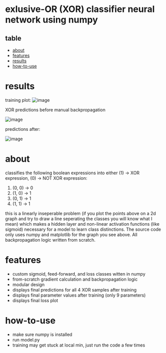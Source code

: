 # exlusive-OR (XOR) classifier neural network using numpy

## table
- [about](#about)
- [features](#features)
- [results](#results)
- [how-to-use](#how-to-use)

 # results

training plot:
![image](https://github.com/user-attachments/assets/adeda2ec-8db0-4dc6-a33c-b74de5bdac7f)

XOR predictions before manual backpropagation

![image](https://github.com/user-attachments/assets/590e11be-331c-43c9-aa23-e4ef236e9c80)


predictions after:

![image](https://github.com/user-attachments/assets/488211cb-f3bb-4bb5-8619-87670aa3d080)

# about
classifies the following boolean expressions into either (1) -> XOR expression, (0) -> NOT XOR expression:
1) (0, 0) -> 0
2) (1, 0) -> 1
3) (0, 1) -> 1
4) (1, 1) -> 1

this is a linearly inseperable problem (if you plot the points above on a 2d graph and try to draw a line seperating the classes you will know what I mean) which makes a hidden layer and non-linear activation functions (like sigmoid) necessary for a model to learn class distinctions. The source code only uses numpy and matplotlib for the graph you see above. All backpropagation logic written from scratch. 


# features
- custom sigmoid, feed-forward, and loss classes witten in numpy
- from-scratch gradient calculation and backpropagation logic
- modular design
- displays final predictions for all 4 XOR samples after training
- displays final parameter values after training (only 9 parameters)
- displays final loss plot

# how-to-use
- make sure numpy is installed
- run model.py
- training may get stuck at local min, just run the code a few times

